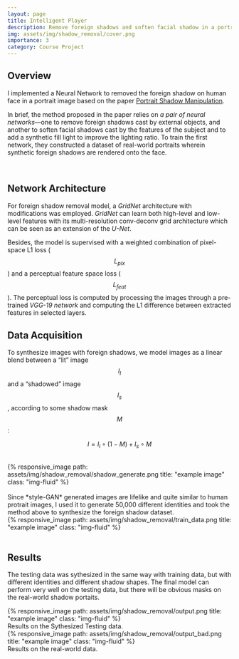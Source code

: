 ```yaml
---
layout: page
title: Intelligent Player
description: Remove foreign shadows and soften facial shadow in a portrait photo based on GridNet.
img: assets/img/shadow_removal/cover.png
importance: 3
category: Course Project
---
```


## Overview

I implemented a Neural Network to removed the foreign shadow on human face in a portrait image based on the paper [Portrait Shadow Manipulation](https://ceciliavision.github.io/project-pages/portrait.html).

In brief, the method proposed in the paper relies on *a pair of neural networks*—one to
remove foreign shadows cast by external objects, and another to soften facial
shadows cast by the features of the subject and to add a synthetic fill light to
improve the lighting ratio. To train the first network, they constructed a dataset of real-world portraits wherein synthetic foreign shadows are rendered onto the face.

<br/>

## Network Architecture

For foreign shadow removal model, a *GridNet* architecture with modifications was employed. *GridNet* can learn both high-level and low-level features with its multi-resolution conv-deconv grid  architecture which can be seen as an extension of the *U-Net*. 

Besides, the model is supervised with a weighted combination of pixel-space L1 loss ($$L_{pix}$$) and a perceptual feature space loss ($$L_{feat}$$). The perceptual loss is computed by processing the images through a pre-trained *VGG-19 network* and computing the L1 difference between extracted features in selected layers.



## Data Acquisition

To synthesize images with foreign shadows, we model images as a linear 
blend between a “lit” image $$I_l$$ and a “shadowed” image $$I_s$$, according to 
some shadow mask $$M$$:

$$I=I_l\circ (1-M)+I_s\circ M$$

<br/>
<div class="row">
	<div class="col-2"></div>
    <div class="col-8">
        {% responsive_image path: assets/img/shadow_removal/shadow_generate.png title: "example image" class: "img-fluid" %}
    </div>
    <div class="col-2"></div>
</div>

<br/>
Since *style-GAN* generated images are lifelike and quite similar to human protrait images, I used it to generate 50,000 different identities and took the method above to synthesize the foreign shadow dataset.

<div class="row">
    <div class="col-sm mt-3 mt-md-0">
        {% responsive_image path: assets/img/shadow_removal/train_data.png title: "example image" class: "img-fluid" %}
    </div>
</div>

<br/>

## Results
The testing data was sythesized in the same way with training data, but with different identities and different shadow shapes. 
The final model can perform very well on the testing data, but there will be obvious masks on the real-world shadow portaits. 
<div class="row">
    <div class="col-sm mt-3 mt-md-0">
        {% responsive_image path: assets/img/shadow_removal/output.png title: "example image" class: "img-fluid" %}
    </div>
</div>
<div class="caption">
    Results on the Sythesized Testing data.
</div>
<div class="row">
    <div class="col">
        {% responsive_image path: assets/img/shadow_removal/output_bad.png title: "example image" class: "img-fluid" %}
    </div>
</div>
<div class="caption">
    Results on the real-world data.
</div>